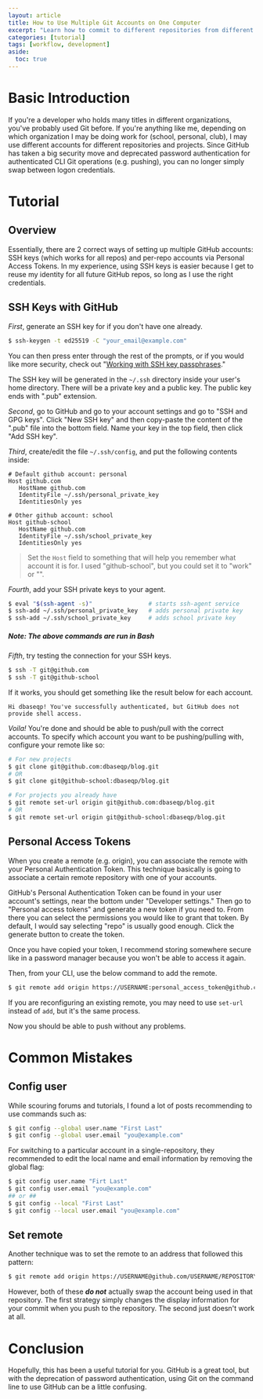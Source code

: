```yaml
---
layout: article
title: How to Use Multiple Git Accounts on One Computer
excerpt: "Learn how to commit to different repositories from different accounts after GitHub has deprecated password authentication for authenticated Git operations. Very useful if you are working on different projects for different organizations such as personal GitHub and a school GitHub."
categories: [tutorial]
tags: [workflow, development]
aside:
  toc: true
---
```


# Basic Introduction 
If you're a developer who holds many titles in different organizations, you've probably used Git before. If you're anything like me, depending on which organization I may be doing work for (school, personal, club), I may use different accounts for different repositories and projects. Since GitHub has taken a big security move and deprecated password authentication for authenticated CLI Git operations (e.g. pushing), you can no longer simply swap between logon credentials.

# Tutorial
## Overview
Essentially, there are 2 correct ways of setting up multiple GitHub accounts: SSH keys (which works for all repos) and per-repo accounts via Personal Access Tokens. In my experience, using SSH keys is easier because I get to reuse my identity for all future GitHub repos, so long as I use the right credentials.

## SSH Keys with GitHub
*First*, generate an SSH key for if you don't have one already.
```bash
$ ssh-keygen -t ed25519 -C "your_email@example.com"
```
You can then press enter through the rest of the prompts, or if you would like more security, check out "[Working with SSH key passphrases](https://docs.github.com/en/authentication/connecting-to-github-with-ssh/working-with-ssh-key-passphrases)."

The SSH key will be generated in the `~/.ssh` directory inside your user's home directory. There will be a private key and a public key. The public key ends with ".pub" extension. 

*Second*, go to GitHub and go to your account settings and go to "SSH and GPG keys". Click "New SSH key" and then copy-paste the content of the ".pub" file into the bottom field. Name your key in the top field, then click "Add SSH key".

*Third*, create/edit the file `~/.ssh/config`, and put the following contents inside:

```
# Default github account: personal
Host github.com
   HostName github.com
   IdentityFile ~/.ssh/personal_private_key
   IdentitiesOnly yes
   
# Other github account: school
Host github-school
   HostName github.com
   IdentityFile ~/.ssh/school_private_key
   IdentitiesOnly yes
```

> Set the `Host` field to something that will help you remember what account it is for. I used "github-school", but you could set it to "work" or "".

*Fourth*, add your SSH private keys to your agent.

```bash
$ eval "$(ssh-agent -s)"                # starts ssh-agent service
$ ssh-add ~/.ssh/personal_private_key   # adds personal private key
$ ssh-add ~/.ssh/school_private_key     # adds school private key
```

##### Note: The above commands are run in Bash

*Fifth*, try testing the connection for your SSH keys.

```bash
$ ssh -T git@github.com
$ ssh -T git@github-school
```

If it works, you should get something like the result below for each account.

```
Hi dbaseqp! You've successfully authenticated, but GitHub does not provide shell access.
```

*Voila!* You're done and should be able to push/pull with the correct accounts. To specify which account you want to be pushing/pulling with, configure your remote like so:

```bash
# For new projects
$ git clone git@github.com:dbaseqp/blog.git
# OR
$ git clone git@github-school:dbaseqp/blog.git

# For projects you already have
$ git remote set-url origin git@github.com:dbaseqp/blog.git
# OR
$ git remote set-url origin git@github-school:dbaseqp/blog.git
```

## Personal Access Tokens
When you create a remote (e.g. origin), you can associate the remote with your Personal Authentication Token. This technique basically is going to associate a certain remote repository with one of your accounts. 

GitHub's Personal Authentication Token can be found in your user account's settings, near the bottom under "Developer settings." Then go to "Personal access tokens" and generate a new token if you need to. From there you can select the permissions you would like to grant that token. By default, I would say selecting "repo" is usually good enough. Click the generate button to create the token.

Once you have copied your token, I recommend storing somewhere secure like in a password manager because you won't be able to access it again. 

Then, from your CLI, use the below command to add the remote.
```bash
$ git remote add origin https://USERNAME:personal_access_token@github.com/USERNAME/REPOSITORY.git
```
If you are reconfiguring an existing remote, you may need to use `set-url` instead of `add`, but it's the same process.

Now you should be able to push without any problems.

# Common Mistakes
## Config user
While scouring forums and tutorials, I found a lot of posts recommending to use commands such as:
```bash
$ git config --global user.name "First Last"
$ git config --global user.email "you@example.com"
```
For switching to a particular account in a single-repository, they recommended to edit the local name and email information by removing the global flag:
```bash
$ git config user.name "Firt Last"
$ git config user.email "you@example.com"
## or ##
$ git config --local "First Last"
$ git config --local user.email "you@example.com"
```
## Set remote
Another technique was to set the remote to an address that followed this pattern:
```bash
$ git remote add origin https://USERNAME@github.com/USERNAME/REPOSITORY.git
```

However, both of these  ***do not*** actually swap the account being used in that repository. The first strategy simply changes the display information for your commit when you push to the repository. The second just doesn't work at all.

# Conclusion
Hopefully, this has been a useful tutorial for you. GitHub is a great tool, but with the deprecation of password authentication, using Git on the command line to use GitHub can be a little confusing.
